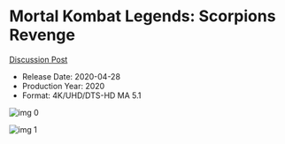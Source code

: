 # Mortal Kombat Legends: Scorpions Revenge

[Discussion Post](https://www.avsforum.com/threads/bass-eq-for-filtered-movies.2995212/post-59510466)

* Release Date: 2020-04-28
* Production Year: 2020
* Format: 4K/UHD/DTS-HD MA 5.1

![img 0](https://i.imgur.com/1D73S5p.jpg)

![img 1](https://i.imgur.com/8pYQpJH.png)

